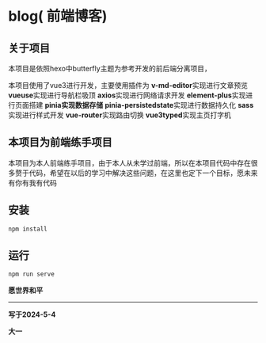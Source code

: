 # blog( 前端博客)

## 关于项目

本项目是依照hexo中butterfly主题为参考开发的前后端分离项目，

本项目使用了vue3进行开发，主要使用插件为
**v-md-editor**实现进行文章预览
**vueuse**实现进行导航栏吸顶
**axios**实现进行网络请求开发
**element-plus**实现进行页面搭建
**pinia实现数据存储**
**pinia-persistedstate**实现进行数据持久化
**sass**实现进行样式开发
**vue-router**实现路由切换
**vue3typed**实现主页打字机

## 本项目为前端练手项目

本项目为本人前端练手项目，由于本人从未学过前端，所以在本项目代码中存在很多赘于代码，希望在以后的学习中解决这些问题，在这里也定下一个目标，愿未来有你有我有代码



## 安装

```bash
npm install
```

## 运行

```bash
npm run serve
```

**愿世界和平**

------

**写于2024-5-4**

**大一**
